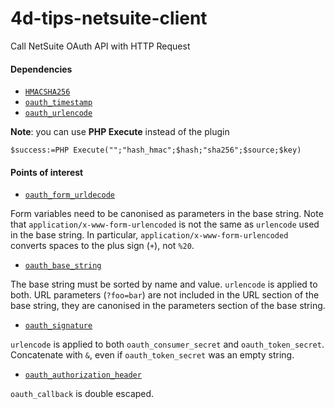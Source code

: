 # 4d-tips-netsuite-client
Call NetSuite OAuth API with HTTP Request

#### Dependencies
 
* [`HMACSHA256`](https://github.com/miyako/4d-plugin-common-crypto)
* [`oauth_timestamp`](https://github.com/miyako/4d-tips-netsuite-client/blob/main/4d-tips-netsuite-example/Project/Sources/Methods/oauth_timestamp.4dm)  
* [`oauth_urlencode`](https://github.com/miyako/4d-tips-netsuite-client/blob/main/4d-tips-netsuite-example/Project/Sources/Methods/oauth_urlencode.4dm)  

**Note**: you can use **PHP Execute** instead of the plugin

```4d
$success:=PHP Execute("";"hash_hmac";$hash;"sha256";$source;$key)
```

#### Points of interest

* [`oauth_form_urldecode`](https://github.com/miyako/4d-tips-netsuite-client/blob/main/4d-tips-netsuite-example/Project/Sources/Methods/oauth_form_urldecode.4dm)

Form variables need to be canonised as parameters in the base string. Note that `application/x-www-form-urlencoded` is not the same as `urlencode` used in the base string. In particular, `application/x-www-form-urlencoded` converts spaces to the plus sign (`+`), not `%20`. 

* [`oauth_base_string`](https://github.com/miyako/4d-tips-netsuite-client/blob/main/4d-tips-netsuite-example/Project/Sources/Methods/oauth_base_string.4dm)

The base string must be sorted by name and value. `urlencode` is applied to both. URL parameters (`?foo=bar`) are not included in the URL section of the base string, they are canonised in the parameters section of the base string. 

* [`oauth_signature`](https://github.com/miyako/4d-tips-netsuite-client/blob/main/4d-tips-netsuite-example/Project/Sources/Methods/oauth_signature.4dm)

`urlencode` is applied to both `oauth_consumer_secret` and `oauth_token_secret`. Concatenate with `&`, even if `oauth_token_secret` was an empty string.

* [`oauth_authorization_header`](https://github.com/miyako/4d-tips-netsuite-client/blob/main/4d-tips-netsuite-example/Project/Sources/Methods/oauth_authorization_header.4dm)

`oauth_callback` is double escaped.  

